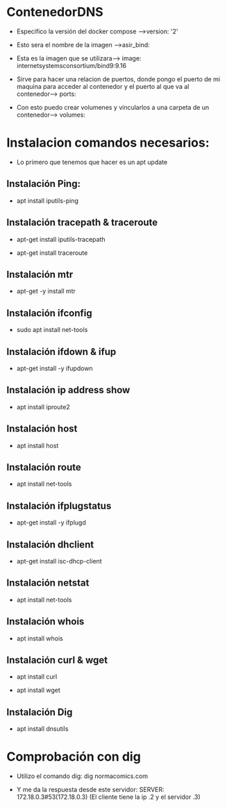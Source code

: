 # ContenedorDNS

- Especifico la versión del docker compose -->version: '2'

- Esto sera el nombre de la imagen  -->asir_bind:

- Esta es la imagen que se utilizara-->  image: internetsystemsconsortium/bind9:9.16
    
- Sirve para hacer una relacion de puertos, donde pongo el puerto de mi maquina para acceder al contenedor y el puerto al que va al contenedor-->  ports:
      
- Con esto puedo crear volumenes y vincularlos a una carpeta de un contenedor--> volumes:

# Instalacion comandos necesarios:

- Lo primero que tenemos que hacer es un apt update

## Instalación Ping:

- apt install iputils-ping

## Instalación  tracepath  &  traceroute

- apt-get install iputils-tracepath

- apt-get install traceroute

## Instalación  mtr

- apt-get -y install mtr

## Instalación  ifconfig

- sudo apt install net-tools

## Instalación  ifdown & ifup

- apt-get install -y ifupdown

## Instalación ip address show

- apt install iproute2

## Instalación  host

- apt install host

## Instalación route

- apt install net-tools

## Instalación ifplugstatus

- apt-get install -y ifplugd

## Instalación dhclient

- apt-get install isc-dhcp-client

## Instalación netstat

- apt install net-tools

## Instalación whois

- apt install whois

## Instalación curl & wget

- apt install curl

- apt install wget

## Instalación Dig

- apt install dnsutils


# Comprobación con dig

- Utilizo el comando dig: dig normacomics.com

- Y me da la respuesta desde este servidor: SERVER: 172.18.0.3#53(172.18.0.3) (El cliente tiene la ip .2 y el servidor .3)
